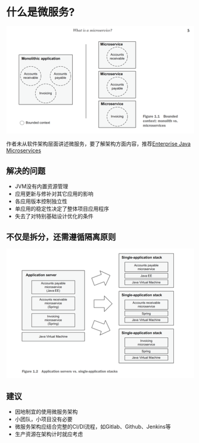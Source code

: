 # 什么是微服务?

![微服务](/assets/images/microservice01.png)

作者未从软件架构层面讲述微服务，要了解架构方面内容，推荐[Enterprise Java Microservices](https://livebook.manning.com/book/enterprise-java-microservices/chapter-1/)

## 解决的问题

* JVM没有内置资源管理
* 应用更新与修补对其它应用的影响
* 各应用版本控制独立性
* 单应用的稳定性决定了整体项目应用程序
* 失去了对特别基础设计优化的条件

## 不仅是拆分，还需遵循隔离原则

![微服务](/assets/images/microservices.png)

## 建议

* 因地制宜的使用微服务架构
* 小团队，小项目没有必要
* 微服务架构应结合完整的CI/DI流程，如Gitlab、Github、Jenkins等
* 生产资源在架构计时就应考虑